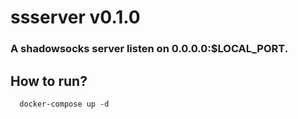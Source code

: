 # ssserver v0.1.0
### A shadowsocks server listen on 0.0.0.0:$LOCAL_PORT.

## How to run?
```
  docker-compose up -d
```
